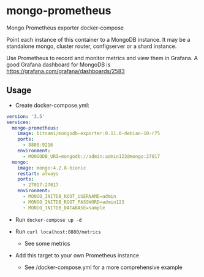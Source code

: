 # mongo-prometheus

Mongo Prometheus exporter docker-compose

Point each instance of this container to a MongoDB instance. It may be a standalone mongo, cluster router, configserver or a shard instance.

Use Prometheus to record and monitor metrics and view them in Grafana. A good Grafana dashboard for MongoDB is https://grafana.com/grafana/dashboards/2583

## Usage

* Create docker-compose.yml:

```yml
version: '3.5'
services:
  mongo-prometheus:
    image: bitnami/mongodb-exporter:0.11.0-debian-10-r75
    ports:
      - 8880:9216
    environment:
      - MONGODB_URI=mongodb://admin:admin123@mongo:27017
  mongo:
    image: mongo:4.2.8-bionic
    restart: always
    ports:
      - 27017:27017
    environment:
      - MONGO_INITDB_ROOT_USERNAME=admin
      - MONGO_INITDB_ROOT_PASSWORD=admin123
      - MONGO_INITDB_DATABASE=sample
```

* Run ```docker-compose up -d```

* Run ```curl localhost:8880/metrics```
  * See some metrics

* Add this target to your own Prometheus instance
  * See /docker-compose.yml for a more comprehensive example
